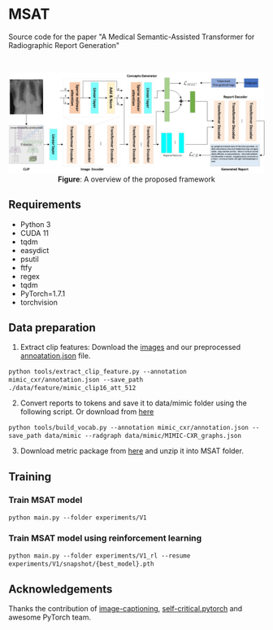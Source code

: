# MSAT

Source code for the paper "A Medical Semantic-Assisted Transformer for
Radiographic Report Generation"

<br>

<p align="center">
  <img src="./images/framework.jpg" alt="overview of the proposed framework" width="800">
  <br>
  <b>Figure</b>: A overview of the proposed framework
</p>


## Requirements
* Python 3
* CUDA 11
* tqdm
* easydict
* psutil
* ftfy
* regex
* tqdm
* PyTorch=1.7.1
* torchvision

## Data preparation
1. Extract clip features: Download the [images](https://physionet.org/content/mimic-cxr-jpg/2.0.0/) and our preprocessed [annoatation.json](https://drive.google.com/file/d/1tprXEHk1eXI0-Uh6c0Y4LzyCYaeLQ6zd/view?usp=sharing) file.
```
python tools/extract_clip_feature.py --annotation mimic_cxr/annotation.json --save_path ./data/feature/mimic_clip16_att_512
```

2. Convert reports to tokens and save it to data/mimic folder using the following script. Or download from [here](https://drive.google.com/file/d/1tUJlC_yJ7Tq-VdK76yGxOmFBVeVSDmiz/view?usp=sharing)
```
python tools/build_vocab.py --annotation mimic_cxr/annotation.json --save_path data/mimic --radgraph data/mimic/MIMIC-CXR_graphs.json
```

3. Download metric package from [here](https://drive.google.com/file/d/1OcOwa73e0u1GggrrgDMaAXt9IOaLTYrs/view?usp=sharing) and unzip it into MSAT folder.

## Training
### Train MSAT model
```
python main.py --folder experiments/V1
```

### Train MSAT model using reinforcement learning
```
python main.py --folder experiments/V1_rl --resume experiments/V1/snapshot/{best_model}.pth
```

## Acknowledgements
Thanks the contribution of [image-captioning](https://github.com/JDAI-CV/image-captioning), [self-critical.pytorch](https://github.com/ruotianluo/self-critical.pytorch) and awesome PyTorch team.
